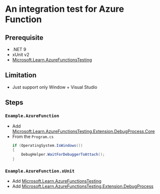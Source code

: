 # An integration test for Azure Function

## Prerequisite
- .NET 9
- xUnit v2
- [Microsoft.Learn.AzureFunctionsTesting](https://github.com/microsoft/Microsoft.Learn.AzureFunctionsTesting)

## Limitation
- Just support only Window + Visual Studio

## Steps

### `Example.AzureFunction`
- Add [Microsoft.Learn.AzureFunctionsTesting.Extension.DebugProcess.Core](https://github.com/microsoft/Microsoft.Learn.AzureFunctionsTesting/blob/main/Microsoft.Learn.AzureFunctionsTesting.Core/README.md)
- From the `Program.cs`
    ```csharp
    if (OperatingSystem.IsWindows())
    {
        DebugHelper.WaitForDebuggerToAttach();
    }

    ```


### `Example.AzureFunction.xUnit`
- Add [Microsoft.Learn.AzureFunctionsTesting](https://github.com/microsoft/Microsoft.Learn.AzureFunctionsTesting/blob/main/Microsoft.Learn.AzureFunctionsTesting/README.md)
- Add [Microsoft.Learn.AzureFunctionsTesting.Extension.DebugProcess](https://github.com/microsoft/Microsoft.Learn.AzureFunctionsTesting/blob/main/Microsoft.Learn.AzureFunctionsTesting.Extension.DebugProcess/README.md)

